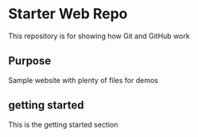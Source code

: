 # Starter Web Repo

This repository is for showing how Git and GitHub work

## Purpose

Sample website with plenty of files for demos

## getting started

This is the getting started section
